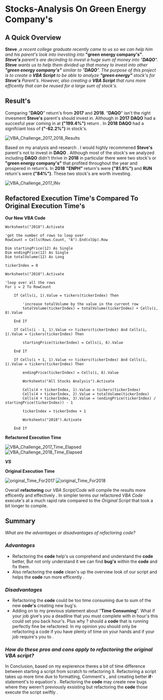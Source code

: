 # Stocks-Analysis On Green Energy Company's
## **A Quick Overview**
 **Steve** ,*a recent college graduate recently came to us so we can help him and his parent's look into inevsting into* **"green energy company's"**. ***Steve's** parent's are decinding to invest a huge sum of money into "**DAQO**". **Steve** wants us to help them divided up that money to invest into other **"green energy company's"** similar to "**DAQO**". The purpose of this project is to create a **VBA Script** to be able to analyze **"green energy"** stock's for **Steve's** Parent's. However, also creating a **VBA Script** that runs more efficently that can be reused for a large sum of stock's.*
## **Result's** ##
Comparing "**DAQO**" return's from  **2017** and **2018**. "**DAQO**" isn't the right invesment **Steve's** parent's should invest in. Although in **2017** **DAQO** had a succesful year coming in at **("199.4%")** return . In **2018** **DAQO** had a signifciant loss of **("-62.2%")** in stock's.

![VBA_Challenge_2017_2018_Results](https://user-images.githubusercontent.com/71118429/95006303-028f5000-05b8-11eb-8770-10d9e291d05a.png) 

Based on my analysis and research . I would highly recommened **Steve's** parent's not to invest in **DAQO** . Although most of the stock's we analyzed including **DAQO** didn't thrive in **2018** in particular there were two stock's or **"green energy company's"** that profited throughout the year and prospered in return's. In **2018** **"ENPH"** return's were **("81.9%")** and **RUN** return's were **("84%")**. These two stock's are worth investing.

![VBA_Challenge_2017_INv](https://user-images.githubusercontent.com/71118429/95006798-05407400-05bd-11eb-8122-e53d2fa835b4.png)
##  **Refactored Execution Time's Compared To Original Execution Time's** ##

**Our New VBA Code**

    Worksheets("2018").Activate

    'get the number of rows to loop over
    RowCount = Cells(Rows.Count, "A").End(xlUp).Row

    Dim startingPrice(12) As Single
    Dim endingPrice(12) As Single
    Dim totalVolume(12) As Long
    
    tickerIndex = 0

    Worksheets("2018").Activate

    'loop over all the rows
    For i = 2 To RowCount

        If Cells(i, 1).Value = tickers(tickerIndex) Then

            'increase totalVolume by the value in the current row
            totalVolume(tickerIndex) = totalVolume(tickerIndex) + Cells(i, 8).Value

        End If

        If Cells(i - 1, 1).Value <> tickers(tickerIndex) And Cells(i, 1).Value = tickers(tickerIndex) Then

            startingPrice(tickerIndex) = Cells(i, 6).Value

        End If

        If Cells(i + 1, 1).Value <> tickers(tickerIndex) And Cells(i, 1).Value = tickers(tickerIndex) Then

            endingPrice(tickerIndex) = Cells(i, 6).Value
            
            Worksheets("All Stocks Analysis").Activate
            
            Cells(4 + tickerIndex, 1).Value = tickers(tickerIndex)
            Cells(4 + tickerIndex, 2).Value = totalVolume(tickerIndex)
            Cells(4 + tickerIndex, 3).Value = (endingPrice(tickerIndex) / startingPrice(tickerIndex)) - 1
            
            tickerIndex = tickerIndex + 1
            
            Worksheets("2018").Activate
            
        End If

**Refactored Execution Time**

![VBA_Challenge_2017_Time_Elapsed](https://user-images.githubusercontent.com/71118429/95008561-d1bb1500-05cf-11eb-9861-b00f3883744e.png)
![VBA_Challenge_2018_Time_Elapsed](https://user-images.githubusercontent.com/71118429/95008563-d54e9c00-05cf-11eb-9b1a-d3b14f1c99d3.png)

 ***VS***
 
**Original Execution Time**

![original_Time_For2017](https://user-images.githubusercontent.com/71118429/95008490-32961d80-05cf-11eb-8f30-02284fbbbd49.png)
![original_Time_For2018](https://user-images.githubusercontent.com/71118429/95008491-375ad180-05cf-11eb-96bf-96b69fc07c4d.png)

 Overall **refactoring** our *VBA Script/Code* will compile the results more efficently and effectively . In simpler terms our refactored *VBA Code* execute's at a much rapid rate compared to the *Original Script* that took a bit longer to compile.



## **Summary**
*What are the advantages or disadvantages of refactoring code?*
### ***Advantages*** ###
- Refactoring the **code** help's us comprehend and understand the **code** better, But not only understand it we can find **bug's** within the **code** and fix them. 
- Also refactoring the **code** clean's up the overview look of our script and helps the **code** run more efficently .
### ***Disadvantages*** ###
- Refactoring the **code** could be too time consuming due to sum of the new **code's** creating new bug's.
- Adding on to my previous statement about "**Time Consuming**". What if your job give's you a deadline that you must complete with in hour's this could set you back hour's. Plus why ? should a **code** that is running perfectly fine be refactored. In my opinion you should only be refactoring a code if you have plenty of time on your hands and if your job require's you to .
### ***How do these pros and cons apply to refactoring the original VBA script?*** ###
In Conclusion, based on my expierence theres a bit of time difference between starting a script from scratch to refactoring it. Refactoring a script takes up more time due to formatting, Comment's , and creating better **if**-statement's to equation's . Refactoring the **code** may create new bugs where they weren't previously exsisting but refactoring the **code** those execute the script swiftly .
